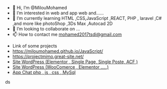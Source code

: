 - 👋 Hi, I’m @MilouMohamed
- 👀 I’m interested in web and app web and...... 
- 🌱 I’m currently learning HTML ,CSS,JavaScript ,REACT, PHP , laravel ,C# ,and more like photoShop ,3Ds Max ,Autocad 2D 
- 💞️ I’m looking to collaborate on ...
- 📫 How to contact me  mohamed2017tsdi@gmail.com 
<!---- 📫 How to reach me  mohamed2017tsdi@gmail.com or develop26master@gmail.com  --->
- Link of some projects
-    <a href="https://miloumohamed.github.io/JavaScript"   target="_blank"  > https://miloumohamed.github.io/JavaScript/    </a>
-   <a href="https://projectmimo.great-site.net"   target="_blank" >  https://projectmimo.great-site.net/  </a>
-   <a href="http://medox.unaux.com/"   target="_blank" >   Site WordPress (Elementor , Single Page, Single Poste, ACF )   </a>
-   <a href="https://ecom-maroc.kesug.com/"   target="_blank"  >   Site WordPress (WooComerce , Elementor  .....)   </a>
-   <a href="http://medox2.unaux.com/Php_Chat_App/login.php"   target="_blank"  > App Chat php , js , css , MySql   </a>

<!---
Milou Mohamed/MilouMohamed is a ✨ special ✨ repository because its `README.md` (this file) appears on your GitHub profile.
You can click the Preview link to take a look at your changes.
--->
ds 
